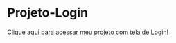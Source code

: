 # Projeto-Login
<a href="https://vismartins.github.io/projeto-login/" target="_blank">Clique aqui para acessar meu projeto com tela de Login!</a>
